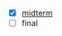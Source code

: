 - [x] [midterm](https://github.com/ddx-510/Cheatsheets/blob/main/PC1421_midterm_final.pdf)
- [ ] final
